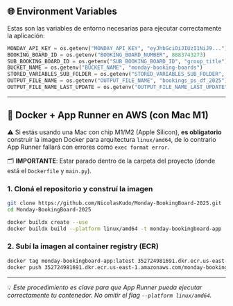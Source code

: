 ## 🌐 Environment Variables

Estas son las variables de entorno necesarias para ejecutar correctamente la aplicación:

```python
MONDAY_API_KEY = os.getenv("MONDAY_API_KEY", "eyJhbGciOiJIUzI1NiJ9...")
BOOKING_BOARD_ID = os.getenv("BOOKING_BOARD_NUMBER", 8883743273)
SUB_BOOKING_BOARD_ID = os.getenv("SUB_BOOKING_BOARD_ID", "group_title")
BUCKET_NAME = os.getenv("BUCKET_NAME", "monday-booking-boards")
STORED_VARIABLES_SUB_FOLDER = os.getenv("STORED_VARIABLES_SUB_FOLDER", "stored_variables")
OUTPUT_FILE_NAME = os.getenv("OUTPUT_FILE_NAME", "bookings_ps_df_2025")
OUTPUT_FILE_NAME_LAST_UPDATE = os.getenv("OUTPUT_FILE_NAME_LAST_UPDATE", "bookings_ps_items_last_update_stored_2025")
```

---

## 🐳 Docker + App Runner en AWS (con Mac M1)

⚠️ Si estás usando una Mac con chip M1/M2 (Apple Silicon), **es obligatorio** construir la imagen Docker para arquitectura `linux/amd64`, de lo contrario App Runner fallará con errores como `exec format error`.

🗂️ **IMPORTANTE**: Estar parado dentro de la carpeta del proyecto (donde está el `Dockerfile` y `main.py`).

### 1. Cloná el repositorio y construí la imagen

```bash
git clone https://github.com/NicolasKudo/Monday-BookingBoard-2025.git
cd Monday-BookingBoard-2025

docker buildx create --use
docker buildx build --platform linux/amd64 -t monday-bookingboard-app . --load
```

### 2. Subí la imagen al container registry (ECR)

```bash
docker tag monday-bookingboard-app:latest 352724981691.dkr.ecr.us-east-1.amazonaws.com/monday-bookingboard-app:latest
docker push 352724981691.dkr.ecr.us-east-1.amazonaws.com/monday-bookingboard-app:latest
```

---

💡 *Este procedimiento es clave para que App Runner pueda ejecutar correctamente tu contenedor. No omitir el flag `--platform linux/amd64`.*
